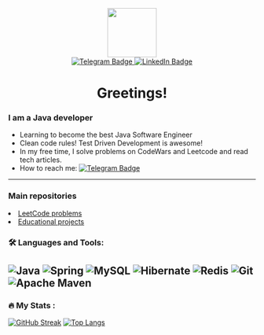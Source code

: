
<div id="header" align="center">
  
  <img src="https://media.giphy.com/media/M9gbBd9nbDrOTu1Mqx/giphy.gif" width="100"/>
 
</div>

<div id="badges" align="center">
  <a href="https://t.me/Fedor_Krushov">
    <img src="https://img.shields.io/badge/Telegram-blue?style=for-the-badge&logo=telegram&logoColor=white" alt="Telegram Badge"/>
<!--     <img src="https://img.shields.io/badge/Gmail-gray?style=for-the-badge&logo=Gmail&logoColor=red" alt="Gmail Badge"/> -->
  <a href="https://www.linkedin.com/in/fedor-krushov/">
    <img src="https://img.shields.io/badge/LinkedIn-blue?style=for-the-badge&logo=linkedin&logoColor=white" alt="LinkedIn Badge"/>
  </a>
    

</div>

<div id="counter" align="center">
  <img src="https://komarev.com/ghpvc/?username=fedeyak&style=flat-square&color=red" alt=""/>
</div>

<h1 id="header" align="center">
  Greetings!
</h1>

<h3 id="header">
 I am a Java developer
</h3>

- Learning to become the best Java Software Engineer
- Clean code rules! Test Driven Development is awesome!
- In my free time, I solve problems on CodeWars and Leetcode and read tech articles.
- How to reach me: [![Telegram Badge](https://img.shields.io/badge/-Fedor_Krushov-blue?style=flat&logo=Telegram&logoColor=white)](https://t.me/Fedor_Krushov)
---
<h3 class="heading-element" dir="auto">Main repositories</h3>
<li><a href="https://github.com/fedeyak/leet_code">LeetCode problems</a></li>
<li><a href="https://github.com/fedeyak/Educational_projects">Educational projects</a></li>


### :hammer_and_wrench: Languages and Tools:
![Java](https://img.shields.io/badge/java-black.svg?style=for-the-badge&logo=openjdk&logoColor=white)
![Spring](https://img.shields.io/badge/spring-%236DB33F.svg?style=for-the-badge&logo=spring&logoColor=white)
![MySQL](https://img.shields.io/badge/mysql-4479A1.svg?style=for-the-badge&logo=mysql&logoColor=white)
![Hibernate](https://img.shields.io/badge/Hibernate-59666C?style=for-the-badge&logo=Hibernate&logoColor=white)
![Redis](https://img.shields.io/badge/redis-grey.svg?style=for-the-badge&logo=redis&logoColor=white)
![Git](https://img.shields.io/badge/git-%23F05033.svg?style=for-the-badge&logo=git&logoColor=white)
![Apache Maven](https://img.shields.io/badge/Apache%20Maven-C71A36?style=for-the-badge&logo=Apache%20Maven&logoColor=white)
---

### :fire: My Stats :

[![GitHub Streak](https://github-readme-streak-stats.herokuapp.com?user=fedeyak&hide_border=true&border_radius=3&date_format=j%20M%5B%20Y%5D)](https://git.io/streak-stats)
[![Top Langs](https://github-readme-stats.vercel.app/api/top-langs/?username=fedeyak)](https://github.com/anuraghazra/github-readme-stats)



